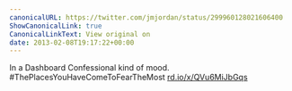 ```yaml
---
canonicalURL: https://twitter.com/jmjordan/status/299960128021606400
ShowCanonicalLink: true
CanonicalLinkText: View original on
date: 2013-02-08T19:17:22+00:00
---
```

In a Dashboard Confessional kind of mood. #ThePlacesYouHaveComeToFearTheMost [rd.io/x/QVu6MiJbGqs](http://rd.io/x/QVu6MiJbGqs)
